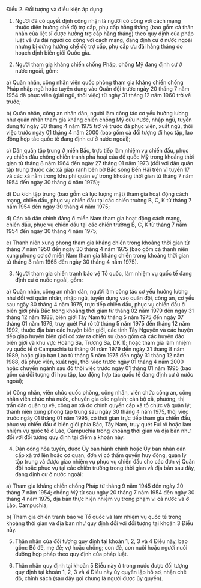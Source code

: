 Điều 2. Đối tượng và điều kiện áp dụng

1. Người đã có quyết định công nhận là người có công với cách mạng thuộc diện hưởng chế độ trợ cấp, phụ cấp hằng tháng (bao gồm cả thân nhân của liệt sĩ được hưởng trợ cấp hằng tháng) theo quy định của pháp luật về ưu đãi người có công với cách mạng, đang định cư ở nước ngoài nhưng bị dừng hưởng chế độ trợ cấp, phụ cấp ưu đãi hằng tháng do hoạch định biên giới Quốc gia.

2. Người tham gia kháng chiến chống Pháp, chống Mỹ đang định cư ở nước ngoài, gồm:

a) Quân nhân, công nhân viên quốc phòng tham gia kháng chiến chống Pháp nhập ngũ hoặc tuyển dụng vào Quân đội trước ngày 20 tháng 7 năm 1954 đã phục viên (giải ngũ, thôi việc) từ ngày 31 tháng 12 năm 1960 trở về trước;

b) Quân nhân, công an nhân dân, người làm công tác cơ yếu hưởng lương như quân nhân tham gia kháng chiến chống Mỹ cứu nước, nhập ngũ, tuyển dụng từ ngày 30 tháng 4 năm 1975 trở về trước đã phục viên, xuất ngũ, thôi việc trước ngày 01 tháng 4 năm 2000 (bao gồm cả đối tượng đi học tập, lao động hợp tác quốc tế đang định cư ở nước ngoài);

c) Dân quân tập trung ở miền Bắc, trực tiếp làm nhiệm vụ chiến đấu, phục vụ chiến đấu chống chiến tranh phá hoại của đế quốc Mỹ trong khoảng thời gian từ tháng 8 năm 1964 đến ngày 27 tháng 01 năm 1973 (đối với dân quân tập trung thuộc các xã giáp ranh bên bờ Bắc sông Bến Hải trên vĩ tuyến 17 và các xã nằm trong khu phi quân sự trong khoảng thời gian từ tháng 7 năm 1954 đến ngày 30 tháng 4 năm 1975);

d) Du kích tập trung (bao gồm cả lực lượng mật) tham gia hoạt động cách mạng, chiến đấu, phục vụ chiến đấu tại các chiến trường B, C, K từ tháng 7 năm 1954 đến ngày 30 tháng 4 năm 1975;

đ) Cán bộ dân chính đảng ở miền Nam tham gia hoạt động cách mạng, chiến đấu, phục vụ chiến đấu tại các chiến trường B, C, K từ tháng 7 năm 1954 đến ngày 30 tháng 4 năm 1975;

e) Thanh niên xung phong tham gia kháng chiến trong khoảng thời gian từ tháng 7 năm 1950 đến ngày 30 tháng 4 năm 1975 (bao gồm cả thanh niên xung phong cơ sở miền Nam tham gia kháng chiến trong khoảng thời gian từ tháng 3 năm 1965 đến ngày 30 tháng 4 năm 1975).

3. Người tham gia chiến tranh bảo vệ Tổ quốc, làm nhiệm vụ quốc tế đang định cư ở nước ngoài, gồm:

a) Quân nhân, công an nhân dân, người làm công tác cơ yếu hưởng lương như đối với quân nhân, nhập ngũ, tuyển dụng vào quân đội, công an, cơ yếu sau ngày 30 tháng 4 năm 1975, trực tiếp chiến đấu, phục vụ chiến đấu ở biên giới phía Bắc trong khoảng thời gian từ tháng 02 năm 1979 đến ngày 31 tháng 12 năm 1988, biên giới Tây Nam từ tháng 5 năm 1975 đến ngày 07 tháng 01 năm 1979, truy quét Ful rô từ tháng 5 năm 1975 đến tháng 12 năm 1992, thuộc địa bàn các huyện biên giới, các tỉnh Tây Nguyên và các huyện tiếp giáp huyện biên giới có xảy ra chiến sự (bao gồm cả các huyện đảo biên giới và khu vực Hoàng Sa, Trường Sa, DK 1); hoặc tham gia làm nhiệm vụ quốc tế ở Campuchia từ tháng 01 năm 1979 đến ngày 31 tháng 8 năm 1989, hoặc giúp bạn Lào từ tháng 5 năm 1975 đến ngày 31 tháng 12 năm 1988, đã phục viên, xuất ngũ, thôi việc trước ngày 01 tháng 4 năm 2000 hoặc chuyển ngành sau đó thôi việc trước ngày 01 tháng 01 năm 1995 (bao gồm cả đối tượng đi học tập, lao động hợp tác quốc tế đang định cư ở nước ngoài);

b) Công nhân, viên chức quốc phòng, công nhân, viên chức công an, công nhân viên chức nhà nước, chuyên gia các ngành; cán bộ xã, phường, thị trấn dân quân tự vệ, công an xã do chính quyền cấp xã tổ chức và quản lý; thanh niên xung phong tập trung sau ngày 30 tháng 4 năm 1975, thôi việc trước ngày 01 tháng 01 năm 1995, có thời gian trực tiếp tham gia chiến đấu, phục vụ chiến đấu ở biên giới phía Bắc, Tây Nam, truy quét Ful rô hoặc làm nhiệm vụ quốc tế ở Lào, Campuchia trong khoảng thời gian và địa bàn như đối với đối tượng quy định tại điểm a khoản này.

4. Dân công hỏa tuyến, được Ủy ban hành chính hoặc Ủy ban nhân dân cấp xã trở lên hoặc cơ quan, đơn vị có thẩm quyền huy động, quản lý tập trung và được giao nhiệm vụ phục vụ chiến đấu cho các đơn vị Quân đội hoặc phục vụ tại các chiến trường trong thời gian và địa bàn sau đây, đang định cư ở nước ngoài:

a) Tham gia kháng chiến chống Pháp từ tháng 9 năm 1945 đến ngày 20 tháng 7 năm 1954; chống Mỹ từ sau ngày 20 tháng 7 năm 1954 đến ngày 30 tháng 4 năm 1975, địa bàn thực hiện nhiệm vụ trong phạm vi cả nước và ở Lào, Campuchia;

b) Tham gia chiến tranh bảo vệ Tổ quốc và làm nhiệm vụ quốc tế trong khoảng thời gian và địa bàn như quy định đối với đối tượng tại khoản 3 Điều này.

5. Thân nhân của đối tượng quy định tại khoản 1, 2, 3 và 4 Điều này, bao gồm: Bố đẻ, mẹ đẻ; vợ hoặc chồng; con đẻ, con nuôi hoặc người nuôi dưỡng hợp pháp theo quy định của pháp luật.

6. Thân nhân quy định tại khoản 5 Điều này ở trong nước được đối tượng quy định tại khoản 1, 2, 3 và 4 Điều này ủy quyền lập hồ sơ, nhận chế độ, chính sách (sau đây gọi chung là người được ủy quyền).